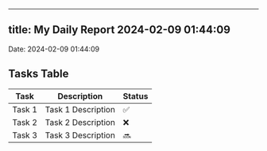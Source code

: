 
---
title: My Daily Report 2024-02-09 01:44:09
---

Date: 2024-02-09 01:44:09

## Tasks Table

| Task | Description | Status |
|------|-------------|--------|
| Task 1 | Task 1 Description | ✅ |
| Task 2 | Task 2 Description | ❌ |
| Task 3 | Task 3 Description | 🔜 |
